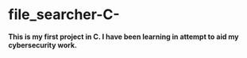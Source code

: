 # file_searcher-C-
<b> This is my first project in C. I have been learning in attempt to aid my cybersecurity work. </b>
